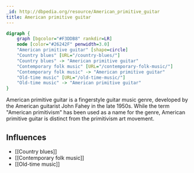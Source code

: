 ```yaml
---
_id: http://dbpedia.org/resource/American_primitive_guitar
title: American primitive guitar
---
```


```dot
digraph {
	graph [bgcolor="#F3DDB8" rankdir=LR]
	node [color="#26242F" penwidth=3.0]
	"American primitive guitar" [shape=circle]
	"Country blues" [URL="/country-blues/"]
	"Country blues" -> "American primitive guitar"
	"Contemporary folk music" [URL="/contemporary-folk-music/"]
	"Contemporary folk music" -> "American primitive guitar"
	"Old-time music" [URL="/old-time-music/"]
	"Old-time music" -> "American primitive guitar"
}
```

American primitive guitar is a fingerstyle guitar music genre, developed by the American guitarist John Fahey in the late 1950s. While the term "American primitivism" has been used as a name for the genre, American primitive guitar is distinct from the primitivism art movement.

## Influences
- [[Country blues]]
- [[Contemporary folk music]]
- [[Old-time music]]

